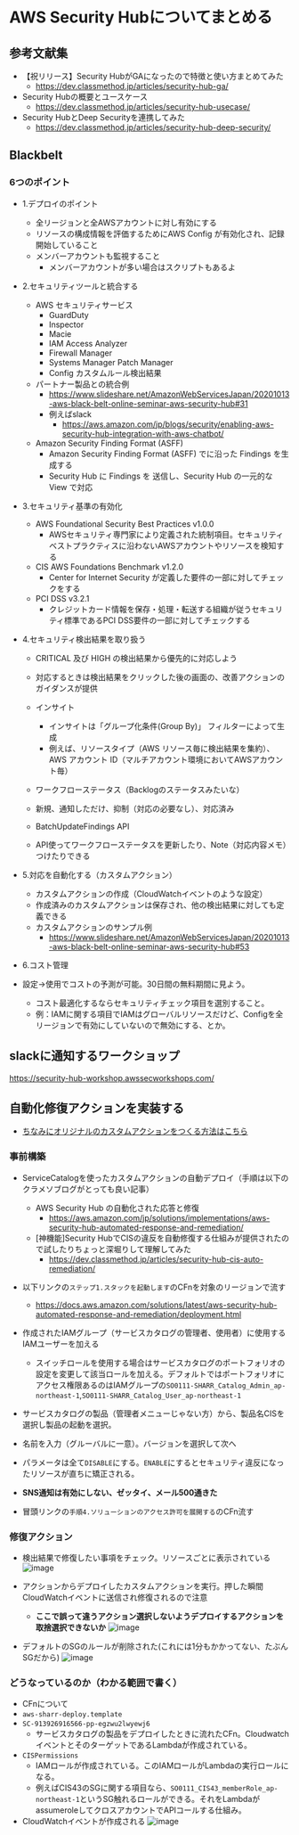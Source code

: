 # AWS Security Hubについてまとめる

## 参考文献集

- 【祝リリース】Security HubがGAになったので特徴と使い方まとめてみた
  - https://dev.classmethod.jp/articles/security-hub-ga/
- Security Hubの概要とユースケース
  - https://dev.classmethod.jp/articles/security-hub-usecase/
- Security HubとDeep Securityを連携してみた
  - https://dev.classmethod.jp/articles/security-hub-deep-security/


## Blackbelt
### 6つのポイント
- 1.デプロイのポイント
  - 全リージョンと全AWSアカウントに対し有効にする  
  - リソースの構成情報を評価するためにAWS Config が有効化され、記録開始していること
  - メンバーアカウントも監視すること
    - メンバーアカウントが多い場合はスクリプトもあるよ

- 2.セキュリティツールと統合する
  - AWS セキュリティサービス
    - GuardDuty
    - Inspector
    - Macie
    - IAM Access Analyzer 
    - Firewall Manager
    - Systems Manager Patch Manager
    - Config カスタムルール検出結果
  - パートナー製品との統合例
    - https://www.slideshare.net/AmazonWebServicesJapan/20201013-aws-black-belt-online-seminar-aws-security-hub#31
    - 例えばslack
      - https://aws.amazon.com/jp/blogs/security/enabling-aws-security-hub-integration-with-aws-chatbot/
  - Amazon Security Finding Format (ASFF)
    - Amazon Security Finding Format (ASFF) でに沿った Findings を生成する
    - Security Hub に Findings を 送信し、Security Hub の一元的な View で対応

- 3.セキュリティ基準の有効化
  - AWS Foundational Security Best Practices v1.0.0
    - AWSセキュリティ専門家により定義された統制項目。セキュリティベストプラクティスに沿わないAWSアカウントやリソースを検知する
  - CIS AWS Foundations Benchmark v1.2.0
    - Center for Internet Security が定義した要件の一部に対してチェックをする
  - PCI DSS v3.2.1
    - クレジットカード情報を保存・処理・転送する組織が従うセキュリティ標準であるPCI DSS要件の一部に対してチェックする
    
- 4.セキュリティ検出結果を取り扱う
  - CRITICAL 及び HIGH の検出結果から優先的に対応しよう
  - 対応するときは検出結果をクリックした後の画面の、改善アクションのガイダンスが提供
  
  - インサイト
    - インサイトは「グループ化条件(Group By)」 フィルターによって生成
    - 例えば、リソースタイプ（AWS リソース毎に検出結果を集約）、AWS アカウント ID（マルチアカウント環境においてAWSアカウント毎）
    
  - ワークフローステータス（Backlogのステータスみたいな）
  - 新規、通知しただけ、抑制（対応の必要なし）、対応済み
  
  - BatchUpdateFindings API
  - API使ってワークフローステータスを更新したり、Note（対応内容メモ）つけたりできる
  
- 5.対応を自動化する（カスタムアクション）
  - カスタムアクションの作成（CloudWatchイベントのような設定）
  - 作成済みのカスタムアクションは保存され、他の検出結果に対しても定義できる
  - カスタムアクションのサンプル例
    - https://www.slideshare.net/AmazonWebServicesJapan/20201013-aws-black-belt-online-seminar-aws-security-hub#53
    
- 6.コスト管理
- 設定→使用でコストの予測が可能。30日間の無料期間に見よう。
  - コスト最適化するならセキュリティチェック項目を選別すること。
  - 例：IAMに関する項目でIAMはグローバルリソースだけど、Configを全リージョンで有効にしていないので無効にする、とか。
  
## slackに通知するワークショップ
https://security-hub-workshop.awssecworkshops.com/

## 自動化修復アクションを実装する
- [ちなみにオリジナルのカスタムアクションをつくる方法はこちら](https://aws.amazon.com/jp/blogs/news/automated-response-and-remediation-with-aws-security-hub/)
### 事前構築
- ServiceCatalogを使ったカスタムアクションの自動デプロイ（手順は以下のクラメソブログがとっても良い記事）
  - AWS Security Hub の自動化された応答と修復
    - https://aws.amazon.com/jp/solutions/implementations/aws-security-hub-automated-response-and-remediation/
  - [神機能]Security HubでCISの違反を自動修復する仕組みが提供されたので試したりちょっと深堀りして理解してみた
    - https://dev.classmethod.jp/articles/security-hub-cis-auto-remediation/
    
- 以下リンクの`ステップ1.スタックを起動します`のCFnを対象のリージョンで流す
  - https://docs.aws.amazon.com/solutions/latest/aws-security-hub-automated-response-and-remediation/deployment.html
- 作成されたIAMグループ（サービスカタログの管理者、使用者）に使用するIAMユーザーを加える
  - スイッチロールを使用する場合はサービスカタログのポートフォリオの設定を変更して該当ロールを加える。デフォルトではポートフォリオにアクセス権限あるのはIAMグループの`SO0111-SHARR_Catalog_Admin_ap-northeast-1`,`SO0111-SHARR_Catalog_User_ap-northeast-1`
- サービスカタログの製品（管理者メニューじゃない方）から、製品名CISを選択し製品の起動を選択。
- 名前を入力（グルーバルに一意）。バージョンを選択して次へ
- パラメータは全て`DISABLE`にする。`ENABLE`にするとセキュリティ違反になったリソースが直ちに矯正される。
- **SNS通知は有効にしない、ゼッタイ、メール500通きた**
- 冒頭リンクの`手順4.ソリューションのアクセス許可を展開する`のCFn流す

### 修復アクション
- 検出結果で修復したい事項をチェック。リソースごとに表示されている
![image](https://user-images.githubusercontent.com/60077121/96569524-37afd800-1304-11eb-828b-3298d365b953.png)

- アクションからデプロイしたカスタムアクションを実行。押した瞬間CloudWatchイベントに送信され修復されるので注意
  - **ここで誤って違うアクション選択しないようデプロイするアクションを取捨選択できないか**
![image](https://user-images.githubusercontent.com/60077121/96569694-6af26700-1304-11eb-91f2-c3c4a2cb87c3.png)

- デフォルトのSGのルールが削除された(これには1分もかかってない、たぶんSGだから)
![image](https://user-images.githubusercontent.com/60077121/96574221-2073e900-130a-11eb-8d58-592eff3bb0cc.png)

### どうなっているのか（わかる範囲で書く）
- CFnについて
- `aws-sharr-deploy.template`
- `SC-913926916566-pp-egzwu2lwyewj6`
  - サービスカタログの製品をデプロイしたときに流れたCFn。CloudwatchイベントとそのターゲットであるLambdaが作成されている。
- `CISPermissions`
  - IAMロールが作成されている。このIAMロールがLambdaの実行ロールになる。
  - 例えばCIS43のSGに関する項目なら、`SO0111_CIS43_memberRole_ap-northeast-1`というSG触れるロールができる。それをLambdaがassumeroleしてクロスアカウントでAPIコールする仕組み。
- CloudWatchイベントが作成される
![image](https://user-images.githubusercontent.com/60077121/96591390-2c6ba500-1322-11eb-8ef2-d8f4355df853.png)



